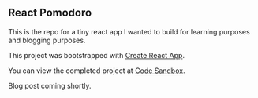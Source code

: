 
## React Pomodoro 

This is the repo for a tiny react app I wanted to build for learning purposes and blogging purposes. 

This project was bootstrapped with [Create React App](https://github.com/facebookincubator/create-react-app).

You can view the completed project at [Code Sandbox](https://lxrz44lxpz.codesandbox.io/).

Blog post coming shortly.

